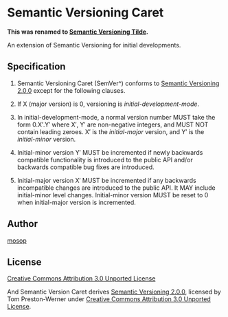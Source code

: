 # Semantic Versioning Caret

**This was renamed to [Semantic Versioning Tilde](https://github.com/myowncake/semver-tilde).**

An extension of Semantic Versioning for initial developments.

## Specification

1. Semantic Versioning Caret (SemVer^) conforms to [Semantic Versioning 2.0.0] except for the following clauses.

2. If X (major version) is 0, versioning is *initial-development-mode*.

3. In initial-development-mode, a normal version number MUST take the form 0.X′.Y′ where X′, Y′ are non-negative integers, and MUST NOT contain leading zeroes. X′ is the *initial-major* version, and Y′ is the *initial-minor* version.

4. Initial-minor version Y′ MUST be incremented if newly backwards compatible functionality is introduced to the public API and/or backwards compatible bug fixes are introduced.

5. Initial-major version X′ MUST be incremented if any backwards incompatible changes are introduced to the public API. It MAY include initial-minor level changes. Initial-minor version MUST be reset to 0 when initial-major version is incremented.

## Author

[mosop]

## License

[Creative Commons Attribution 3.0 Unported License]

And Semantic Version Caret derives [Semantic Versioning 2.0.0], licensed by Tom Preston-Werner under [Creative Commons Attribution 3.0 Unported License].

[Creative Commons Attribution 3.0 Unported License]: http://creativecommons.org/licenses/by/3.0/
[mosop]: https://github.com/mosop
[Semantic Versioning 2.0.0]: https://semver.org/spec/v2.0.0.html
